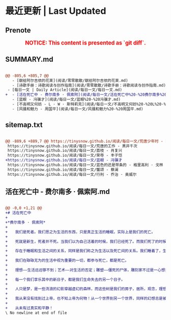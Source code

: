 # 最近更新 | Last Updated

## Prenote

<p style="font-size: larger; font-weight: bold; color: red; text-align: center;">NOTICE: This content is presented as `git diff`.</p>

## SUMMARY.md

```diff

@@ -805,6 +805,7 @@
   - [献给阿尔吉侬的花束](阅读/零零散散/献给阿尔吉侬的花束.md)
   - [诗歌手册：诗歌阅读与创作指南](阅读/零零散散/诗歌手册：诗歌阅读与创作指南.md)
 - [每日一文 | Daily Article](阅读/每日一文/每日一文.md)
+  - [活在死亡中 - 费尔南多 · 佩索阿](阅读/每日一文/活在死亡中%20-%20费尔南多%20·%20佩索阿.md)
   - [蓝眼 - 冯骥才](阅读/每日一文/蓝眼%20-%20冯骥才.md)
   - [不高明又何妨 - L · W · 斯特莉克](阅读/每日一文/不高明又何妨%20-%20L%20·%20W%20·%20斯特莉克.md)
   - [风骚和魅力 - 周国平](阅读/每日一文/风骚和魅力%20-%20周国平.md)
```

## sitemap.txt

```diff

@@ -889,6 +889,7 @@ https://tinysnow.github.io/阅读/每日一文/荒唐少年时 - 陈升
 https://tinysnow.github.io/阅读/每日一文/荒唐的工作 - 黑井千次
 https://tinysnow.github.io/阅读/每日一文/荔枝 - 肖复兴
 https://tinysnow.github.io/阅读/每日一文/荣辱 - 丰子恺
+https://tinysnow.github.io/阅读/每日一文/蓝眼 - 冯骥才
 https://tinysnow.github.io/阅读/每日一文/蓝色的还是带条的 - 格里高利 · 戈林
 https://tinysnow.github.io/阅读/每日一文/蟹颂 - 蔡澜
 https://tinysnow.github.io/阅读/每日一文/行刑 - 乔治 · 奥威尔
```

## 活在死亡中 - 费尔南多 · 佩索阿.md

```diff

@@ -0,0 +1,21 @@
+# 活在死亡中
+
+*费尔南多 · 佩索阿*
+
+　　我们是死者。我们思之为生活的东西，只是真正生活的睡眠，实际上是我们的死亡。
+
+　　死就是新生，死者并不死。当我们以为自己活着的时候，我们已经死了。而我们死了的时候却活着。
+
+　　存在于睡眠和生活之间的关系，同样是我们称之为生活以及死亡间的关系。我们睡着了，生活便是一个梦，这不是隐喻的诗歌的说法，生活的确是梦。
+
+　　我们在碌碌无为的生活中视为重要的一切，都参与死亡，都是死亡。
+
+　　理想——生活远远够不到；艺术——对生活的否定；雕塑——僵死的尸体，雕刻家不过是一心想把死亡凝固为不可腐烂的物体。愉快，这种似乎是使我们沉浸于生活的东西，我们沉寂其中的东西，是我们与生活间的隔阂，布满死亡的阴影。
+
+　　每一个我们享乐其中的新日子，都是我们生命失去的另一个日子。
+
+　　人只是梦，是一些流浪的幻影穿越虚幻的森林，而这些树是我们的房子，居所，观念，理想以及哲学。
+
+　　我从来没有找到过上帝，也不知上帝为何物！从一个世界到另一个世界，同样的幻想总是被同样的错误所宠幸。
+
+　　从未有过真实和平静！
\ No newline at end of file
```
